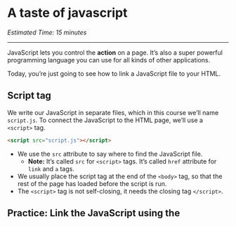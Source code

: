 # A taste of javascript

*Estimated Time: 15 minutes*

---

JavaScript lets you control the **action** on a page. It’s also a super powerful programming language you can use for all kinds of other applications.

Today, you’re just going to see how to link a JavaScript file to your HTML.

## Script tag

We write our JavaScript in separate files, which in this course we’ll name `script.js`. To connect the JavaScript to the HTML page, we’ll use a `<script>` tag.

```html
<script src="script.js"></script>
```

- We use the `src` attribute to say where to find the JavaScript file.
    - **Note:** It’s called `src` for `<script>` tags. It’s called `href` attribute for `link` and `a` tags.
- We usually place the script tag at the end of the `<body>` tag, so that the rest of the page has loaded before the script is run.
- The `<script>` tag is not self-closing, it needs the closing tag `</script>`.

## Practice: Link the JavaScript using the <script> tag

<aside>


👉🏿 Add the `<script>` tag to connect the JavaScript file to the HTML page.

</aside>

<div style="position: relative; padding-bottom: 56.25%; height: 0;"><iframe src="https://replit.com/team/tk5-web/Practice-Link-the-Script" frameborder="0" webkitallowfullscreen mozallowfullscreen allowfullscreen style="position: absolute; top: 0; left: 0; width: 100%; height: 100%;"></iframe></div>

## Deeper Connections: CSS Selectors in JS

<aside>


👀 Take a look at the JavaScript file `script.js` in the Practice. In week 3, we’ll talk more about how the code works.

</aside>

In particular, look at all the places it uses CSS Selectors:

```jsx
document.querySelector('#gross')
document.querySelector('.reaction')
document.querySelector('#yum')
```

`#gross`, `.reaction`, and `#yum` are all CSS Selectors! When you learn to use JavaScript to create interactions, you’ll still use concepts from HTML and CSS. 

The same CSS selectors that you use for styles will also let you pick HTML elements in your JS code.

---

<aside>


<img src="../Lesson%200%20Learning%20With%20Kibo%206427d2f5f1ae4576a3b083dd8476d915/man-in-hike.png" alt="../Lesson%200%20Learning%20With%20Kibo%206427d2f5f1ae4576a3b083dd8476d915/man-in-hike.png" width="40px" /> Next up: [Practice](/web-foundations-april-2022/foundations/practice.md)

</aside>